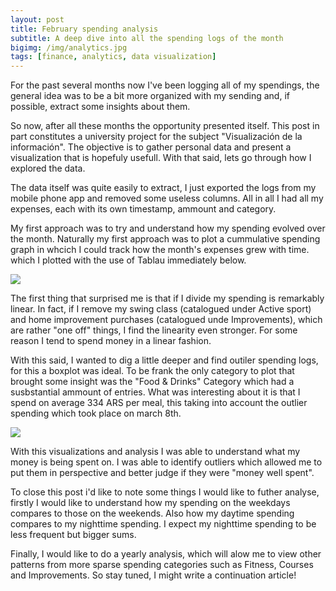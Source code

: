```yaml
---
layout: post
title: February spending analysis
subtitle: A deep dive into all the spending logs of the month
bigimg: /img/analytics.jpg
tags: [finance, analytics, data visualization]
---
```



For the past several months now I've been logging all of my spendings, the general idea was to be a bit more organized with my sending and, if possible, extract some insights about them.  

So now, after all these months the opportunity presented itself. This post in part constitutes a university project for the subject "Visualización de la información". The objective is to gather personal data and present a visualization that is hopefuly usefull. With that said, lets go through how I explored the data.

The data itself was quite easily to extract, I just exported the logs from my mobile phone app and removed some useless columns. All in all I had all my expenses, each with its own timestamp, ammount and category. 

My first approach was to try and understand how my spending evolved over the month. Naturally my first approach was to plot a cummulative spending graph in whcich I could track how the month's expenses grew with time. which I plotted with the use of Tablau immediately below.

<div markdown="0" class='tableauPlaceholder' id='viz1587956016391' style='position: relative'>
    <noscript>
        <a href='#'><img alt=' ' src='https:&#47;&#47;public.tableau.com&#47;static&#47;images&#47;Sp&#47;Spending_15879552799030&#47;Sheet1&#47;1_rss.png' style='border: none' /></a>
    </noscript>
    <object class='tableauViz' style='display:none;'>
        <param name='host_url' value='https%3A%2F%2Fpublic.tableau.com%2F' />
        <param name='embed_code_version' value='3' />
        <param name='site_root' value='' />
        <param name='name' value='Spending_15879552799030&#47;Sheet1' />
        <param name='tabs' value='no' />
        <param name='toolbar' value='yes' />
        <param name='static_image' value='https:&#47;&#47;public.tableau.com&#47;static&#47;images&#47;Sp&#47;Spending_15879552799030&#47;Sheet1&#47;1.png' />
        <param name='animate_transition' value='yes' />
        <param name='display_static_image' value='yes' />
        <param name='display_spinner' value='yes' />
        <param name='display_overlay' value='yes' />
        <param name='display_count' value='yes' />
        <param name='filter' value='publish=yes' />
    </object>
</div>
<script markdown="0" type='text/javascript'>
    var divElement = document.getElementById('viz1587956016391');
    var vizElement = divElement.getElementsByTagName('object')[0];
    vizElement.style.width = '100%';
    vizElement.style.height = (divElement.offsetWidth * 0.75) + 'px';
    var scriptElement = document.createElement('script');
    scriptElement.src = 'https://public.tableau.com/javascripts/api/viz_v1.js';
    vizElement.parentNode.insertBefore(scriptElement, vizElement);
</script>

The first thing that surprised me is that if I divide my spending is remarkably linear. In fact, if I remove my swing class (catalogued under Active sport) and home improvement purchases (catalogued unde Improvements), which are rather "one off" things, I find the linearity even stronger. For some reason I tend to spend money in a linear fashion.

With this said, I wanted to dig a little deeper and find outiler spending logs, for this a boxplot was ideal. To be frank the only category to plot that brought some insight was the "Food & Drinks" Category which had a susbstantial ammount of entries. What was interesting about it is that I spend on average 334 ARS per meal, this taking into account the outlier spending which took place on march 8th. 

<div markdown="0" class='tableauPlaceholder' id='viz1587957242730' style='position: relative'>
    <noscript>
        <a href='#'><img alt=' ' src='https:&#47;&#47;public.tableau.com&#47;static&#47;images&#47;Sp&#47;Spending2_15879556581280&#47;Sheet12&#47;1_rss.png' style='border: none' /></a>
    </noscript>
    <object class='tableauViz' style='display:none;'>
        <param name='host_url' value='https%3A%2F%2Fpublic.tableau.com%2F' />
        <param name='embed_code_version' value='3' />
        <param name='site_root' value='' />
        <param name='name' value='Spending2_15879556581280&#47;Sheet12' />
        <param name='tabs' value='no' />
        <param name='toolbar' value='yes' />
        <param name='static_image' value='https:&#47;&#47;public.tableau.com&#47;static&#47;images&#47;Sp&#47;Spending2_15879556581280&#47;Sheet12&#47;1.png' />
        <param name='animate_transition' value='yes' />
        <param name='display_static_image' value='yes' />
        <param name='display_spinner' value='yes' />
        <param name='display_overlay' value='yes' />
        <param name='display_count' value='yes' />
        <param name='filter' value='publish=yes' />
    </object>
</div>
<script markdown="0" type='text/javascript'>
    var divElement = document.getElementById('viz1587957242730');
    var vizElement = divElement.getElementsByTagName('object')[0];
    vizElement.style.width = '100%';
    vizElement.style.height = (divElement.offsetWidth * 0.75) + 'px';
    var scriptElement = document.createElement('script');
    scriptElement.src = 'https://public.tableau.com/javascripts/api/viz_v1.js';
    vizElement.parentNode.insertBefore(scriptElement, vizElement);
</script>

With this visualizations and analysis I was able to understand what my money is being spent on. I was able to identify outliers which allowed me to put them in perspective and better judge if they were "money well spent".

To close this post i'd like to note some things I would like to futher analyse, firstly I would like to understand how my spending on the weekdays compares to those on the weekends. Also how my daytime spending compares to my nighttime spending. I expect my nighttime spending to be less frequent but bigger sums. 

Finally, I would like to do a yearly analysis, which will alow me to view other patterns from more sparse spending categories such as Fitness, Courses and Improvements. So stay tuned, I might write a continuation article!

